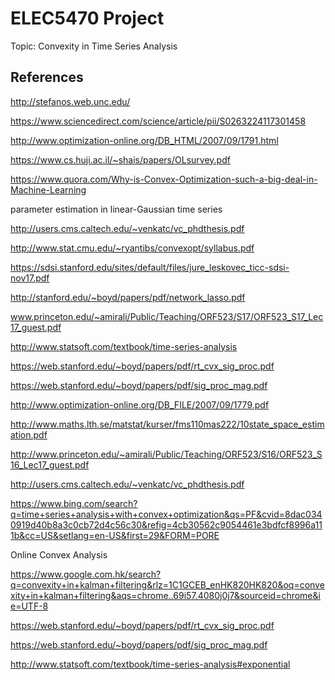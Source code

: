 # ELEC5470 Project

Topic: Convexity in Time Series Analysis

## References

http://stefanos.web.unc.edu/

https://www.sciencedirect.com/science/article/pii/S0263224117301458

http://www.optimization-online.org/DB_HTML/2007/09/1791.html

https://www.cs.huji.ac.il/~shais/papers/OLsurvey.pdf

https://www.quora.com/Why-is-Convex-Optimization-such-a-big-deal-in-Machine-Learning

parameter estimation in linear-Gaussian time series

http://users.cms.caltech.edu/~venkatc/vc_phdthesis.pdf

http://www.stat.cmu.edu/~ryantibs/convexopt/syllabus.pdf

https://sdsi.stanford.edu/sites/default/files/jure_leskovec_ticc-sdsi-nov17.pdf

http://stanford.edu/~boyd/papers/pdf/network_lasso.pdf

www.princeton.edu/~amirali/Public/Teaching/ORF523/S17/ORF523_S17_Lec17_guest.pdf

http://www.statsoft.com/textbook/time-series-analysis

https://web.stanford.edu/~boyd/papers/pdf/rt_cvx_sig_proc.pdf

https://web.stanford.edu/~boyd/papers/pdf/sig_proc_mag.pdf

http://www.optimization-online.org/DB_FILE/2007/09/1779.pdf

http://www.maths.lth.se/matstat/kurser/fms110mas222/10state_space_estimation.pdf

http://www.princeton.edu/~amirali/Public/Teaching/ORF523/S16/ORF523_S16_Lec17_guest.pdf

http://users.cms.caltech.edu/~venkatc/vc_phdthesis.pdf

https://www.bing.com/search?q=time+series+analysis+with+convex+optimization&qs=PF&cvid=8dac0340919d40b8a3c0cb72d4c56c30&refig=4cb30562c9054461e3bdfcf8996a111b&cc=US&setlang=en-US&first=29&FORM=PORE

Online Convex Analysis

https://www.google.com.hk/search?q=convexity+in+kalman+filtering&rlz=1C1GCEB_enHK820HK820&oq=convexity+in+kalman+filtering&aqs=chrome..69i57.4080j0j7&sourceid=chrome&ie=UTF-8

https://web.stanford.edu/~boyd/papers/pdf/rt_cvx_sig_proc.pdf

https://web.stanford.edu/~boyd/papers/pdf/sig_proc_mag.pdf

http://www.statsoft.com/textbook/time-series-analysis#exponential
